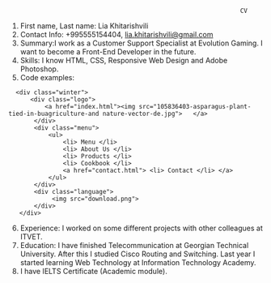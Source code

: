                                                                     CV
1.	First name, Last name: Lia Khitarishvili 
2.	Contact Info: +995555154404, lia.khitarishvili@gmail.com
3.	Summary:I work as a Customer Support Specialist at Evolution Gaming.  I want to become a Front-End Developer in the future. 
4.	Skills: I know HTML, CSS, Responsive Web Design and Adobe Photoshop.
5.	Code examples:
```
  <div class="winter">
      <div class="logo">
          <a href="index.html"><img src="105836403-asparagus-plant-tied-in-buagriculture-and nature-vector-de.jpg">   </a>
       </div>
       <div class="menu">
           <ul>
               <li> Menu </li>
               <li> About Us </li>
               <li> Products </li>
               <li> Cookbook </li>
               <a href="contact.html"> <li> Contact </li> </a>
           </ul>
       </div>
       <div class="language">
            <img src="download.png">
       </div>
   </div>
```
6.	Experience: I worked on some different projects with other colleagues at ITVET.
7.	Education: I have finished Telecommunication at Georgian Technical University. After this I studied Cisco Routing and Switching. Last year I started learning Web Technology at Information Technology Academy.
8.	I have IELTS Certificate (Academic module). 


